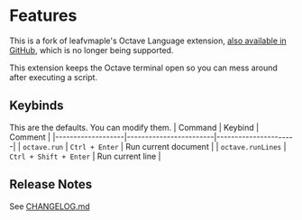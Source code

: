 # Features

This is a fork of leafvmaple's Octave Language extension, [also available in GitHub](https://github.com/leafvmaple/vscode-octave), which is no longer being supported.

This extension keeps the Octave terminal open so you can mess around after executing a script. 

## Keybinds
This are the defaults. You can modify them.
| Command           | Keybind                | Comment              |
|-------------------|------------------------|----------------------|
| `octave.run`      | `Ctrl + Enter`         | Run current document |
| `octave.runLines` | `Ctrl + Shift + Enter` | Run current line     |


## Release Notes
 See [CHANGELOG.md](https://github.com/LucasFA/vscode-octave/blob/master/CHANGELOG.md)
